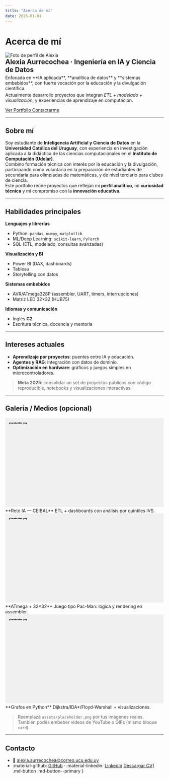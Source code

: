 ```yaml
---
title: "Acerca de mí"
date: 2025-01-01
---
```


# Acerca de mí

<div class="profile-hero">
  <img src="assets/alexia.jpg" alt="Foto de perfil de Alexia" loading="lazy">
  <div>
    <h2 style="margin:0">Alexia Aurrecochea · Ingeniería en IA y Ciencia de Datos</h2>
    <p style="margin:.25rem 0 0 0">
      Enfocada en **IA aplicada**, **analítica de datos** y **sistemas embebidos**, con fuerte vocación por la educación y la divulgación científica.
    </p>
    <p style="margin:.25rem 0 0 0">
      Actualmente desarrollo proyectos que integran <em>ETL + modelado + visualización</em>, y experiencias de aprendizaje en computación.
    </p>
    <p>
      <a class="md-button md-button--primary" href="../portfolio/">
        Ver Portfolio
      </a>
      <a class="md-button" href="mailto:alexia.aurrecochea@correo.ucu.edu.uy">
        Contactarme
      </a>
    </p>
  </div>
</div>

---

## Sobre mí

Soy estudiante de **Inteligencia Artificial y Ciencia de Datos** en la **Universidad Católica del Uruguay**, con experiencia en investigación aplicada a la didáctica de las ciencias computacionales en el **Instituto de Computación (Udelar)**.  
Combino formación técnica con interés por la educación y la divulgación, participando como voluntaria en la preparación de estudiantes de secundaria para olimpiadas de matemáticas, y de nivel terciario para clubes de ciencia.  
Este portfolio reúne proyectos que reflejan mi **perfil analítico**, mi **curiosidad técnica** y mi compromiso con la **innovación educativa**.

---

## Habilidades principales

<div class="cards-grid">

<div class="card">

**Lenguajes y librerías**
  
- Python: `pandas`, `numpy`, `matplotlib`
- ML/Deep Learning: `scikit-learn`, `PyTorch`
- SQL (ETL, modelado, consultas avanzadas)
</div>

<div class="card">

**Visualización y BI**
  
- Power BI (DAX, dashboards)
- Tableau
- Storytelling con datos
</div>

<div class="card">

**Sistemas embebidos**
  
- AVR/ATmega328P (assembler, UART, timers, interrupciones)
- Matriz LED 32×32 (HUB75)
</div>

<div class="card">

**Idiomas y comunicación**
  
- Inglés **C2**
- Escritura técnica, docencia y mentoría
</div>

</div>

---

## Intereses actuales

- **Aprendizaje por proyectos**: puentes entre IA y educación.  
- **Agentes y RAG**: integración con datos de dominio.  
- **Optimización en hardware**: gráficos y juegos simples en microcontroladores.

> **Meta 2025**: consolidar un set de proyectos públicos con código reproducible, notebooks y visualizaciones interactivas.

---

## Galería / Medios (opcional)

<div class="cards-grid">

<div class="card">
<img src="assets/placeholder.png" alt="Demo 1" loading="lazy">
**Reto IA — CEIBAL**  
ETL + dashboards con análisis por quintiles IVS.
</div>

<div class="card">
<img src="assets/placeholder.png" alt="Demo 2" loading="lazy">
**ATmega + 32×32**  
Juego tipo Pac-Man: lógica y rendering en assembler.
</div>

<div class="card">
<img src="assets/placeholder.png" alt="Demo 3" loading="lazy">
**Grafos en Python**  
Dijkstra/IDA*/Floyd-Warshall + visualizaciones.
</div>

</div>

> Reemplazá `assets/placeholder.png` por tus imágenes reales.  
> También podés embeber videos de YouTube o GIFs (mismo bloque `card`).

---

## Contacto

- 📧 alexia.aurrecochea@correo.ucu.edu.uy  
- :material-github: [GitHub](https://github.com/tu-usuario) · :material-linkedin: [LinkedIn](https://www.linkedin.com/in/tu-handle/)
[Descargar CV](assets/CV_AlexiaAurrecochea.pdf){ .md-button .md-button--primary }


